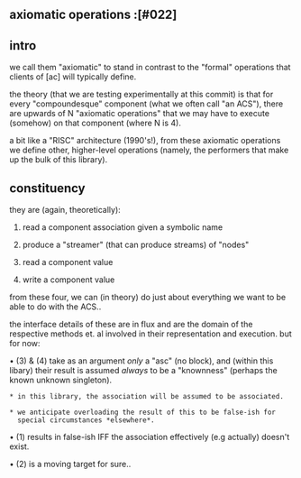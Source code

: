 ## axiomatic operations :[#022]

## intro

we call them "axiomatic" to stand in contrast to the "formal" operations
that clients of [ac] will typically define.

the theory (that we are testing experimentally at this commit) is that
for every "compoundesque" component (what we often call "an ACS"), there
are upwards of N "axiomatic operations" that we may have to execute
(somehow) on that component
(where N is 4).

a bit like a "RISC" architecture (1990's!), from these axiomatic
operations we define other, higher-level operations (namely, the
performers that make up the bulk of this library).




## constituency

they are (again, theoretically):

  1) read a component association given a symbolic name

  2) produce a "streamer" (that can produce streams) of "nodes"

  3) read a component value

  4) write a component value

from these four, we can (in theory) do just about everything we want to
be able to do with the ACS..

the interface details of these are in flux and are the domain of the
respective methods et. al involved in their representation and
execution. but for now:

  • (3) & (4) take as an argument *only* a "asc" (no block),
    and (within this libary) their result is assumed *always* to be
    a "knownness" (perhaps the known unknown singleton).

    * in this library, the association will be assumed to be associated.

    * we anticipate overloading the result of this to be false-ish for
      special circumstances *elsewhere*.

  • (1) results in false-ish IFF the association effectively (e.g actually)
    doesn't exist.

  • (2) is a moving target for sure..
